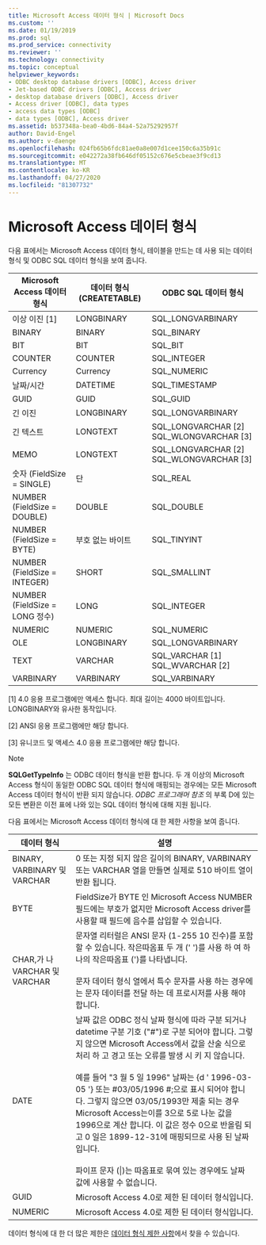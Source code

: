 ```yaml
---
title: Microsoft Access 데이터 형식 | Microsoft Docs
ms.custom: ''
ms.date: 01/19/2019
ms.prod: sql
ms.prod_service: connectivity
ms.reviewer: ''
ms.technology: connectivity
ms.topic: conceptual
helpviewer_keywords:
- ODBC desktop database drivers [ODBC], Access driver
- Jet-based ODBC drivers [ODBC], Access driver
- desktop database drivers [ODBC], Access driver
- Access driver [ODBC], data types
- access data types [ODBC]
- data types [ODBC], Access driver
ms.assetid: b537348a-bea0-4bd6-84a4-52a75292957f
author: David-Engel
ms.author: v-daenge
ms.openlocfilehash: 024fb65b6fdc81ae0a8e007d1cee150c6a35b91c
ms.sourcegitcommit: e042272a38fb646df05152c676e5cbeae3f9cd13
ms.translationtype: MT
ms.contentlocale: ko-KR
ms.lasthandoff: 04/27/2020
ms.locfileid: "81307732"
---
```

# <a name="microsoft-access-data-types"></a>Microsoft Access 데이터 형식
다음 표에서는 Microsoft Access 데이터 형식, 테이블을 만드는 데 사용 되는 데이터 형식 및 ODBC SQL 데이터 형식을 보여 줍니다.  
  
|Microsoft Access 데이터 형식|데이터 형식 (CREATETABLE)|ODBC SQL 데이터 형식|  
|--------------------------------|-------------------------------|------------------------|  
|이상 이진 [1]|LONGBINARY|SQL_LONGVARBINARY|  
|BINARY|BINARY|SQL_BINARY|  
|BIT|BIT|SQL_BIT|  
|COUNTER|COUNTER|SQL_INTEGER|  
|Currency|Currency|SQL_NUMERIC|  
|날짜/시간|DATETIME|SQL_TIMESTAMP|  
|GUID|GUID|SQL_GUID|  
|긴 이진|LONGBINARY|SQL_LONGVARBINARY|  
|긴 텍스트|LONGTEXT|SQL_LONGVARCHAR [2] SQL_WLONGVARCHAR [3]|  
|MEMO|LONGTEXT|SQL_LONGVARCHAR [2] SQL_WLONGVARCHAR [3]|  
|숫자 (FieldSize = SINGLE)|단|SQL_REAL|  
|NUMBER (FieldSize = DOUBLE)|DOUBLE|SQL_DOUBLE|  
|NUMBER (FieldSize = BYTE)|부호 없는 바이트|SQL_TINYINT|  
|NUMBER (FieldSize = INTEGER)|SHORT|SQL_SMALLINT|  
|NUMBER (FieldSize = LONG 정수)|LONG|SQL_INTEGER|  
|NUMERIC|NUMERIC|SQL_NUMERIC|  
|OLE|LONGBINARY|SQL_LONGVARBINARY|  
|TEXT|VARCHAR|SQL_VARCHAR [1] SQL_WVARCHAR [2]|  
|VARBINARY|VARBINARY|SQL_VARBINARY|  
  
 [1] 4.0 응용 프로그램에만 액세스 합니다. 최대 길이는 4000 바이트입니다. LONGBINARY와 유사한 동작입니다.  
  
 [2] ANSI 응용 프로그램에만 해당 합니다.  
  
 [3] 유니코드 및 액세스 4.0 응용 프로그램에만 해당 합니다.  
  
> [!NOTE]  
>  **SQLGetTypeInfo** 는 ODBC 데이터 형식을 반환 합니다. 두 개 이상의 Microsoft Access 형식이 동일한 ODBC SQL 데이터 형식에 매핑되는 경우에는 모든 Microsoft Access 데이터 형식이 반환 되지 않습니다. *ODBC 프로그래머 참조* 의 부록 D에 있는 모든 변환은 이전 표에 나와 있는 SQL 데이터 형식에 대해 지원 됩니다.  
  
 다음 표에서는 Microsoft Access 데이터 형식에 대 한 제한 사항을 보여 줍니다.  
  
|데이터 형식|설명|  
|---------------|-----------------|  
|BINARY, VARBINARY 및 VARCHAR|0 또는 지정 되지 않은 길이의 BINARY, VARBINARY 또는 VARCHAR 열을 만들면 실제로 510 바이트 열이 반환 됩니다.|  
|BYTE|FieldSize가 BYTE 인 Microsoft Access NUMBER 필드에는 부호가 없지만 Microsoft Access driver를 사용할 때 필드에 음수를 삽입할 수 있습니다.|  
|CHAR,가 나 VARCHAR 및 VARCHAR|문자열 리터럴은 ANSI 문자 (1-255 10 진수)를 포함할 수 있습니다. 작은따옴표 두 개 (' ')를 사용 하 여 하나의 작은따옴표 (')를 나타냅니다.<br /><br /> 문자 데이터 형식 열에서 특수 문자를 사용 하는 경우에는 문자 데이터를 전달 하는 데 프로시저를 사용 해야 합니다.|  
|DATE|날짜 값은 ODBC 정식 날짜 형식에 따라 구분 되거나 datetime 구분 기호 ("#")로 구분 되어야 합니다. 그렇지 않으면 Microsoft Access에서 값을 산술 식으로 처리 하 고 경고 또는 오류를 발생 시 키 지 않습니다.<br /><br /> 예를 들어 "3 월 5 일 1996" 날짜는 {d ' 1996-03-05 '} 또는 #03/05/1996 #;으로 표시 되어야 합니다. 그렇지 않으면 03/05/1993만 제출 되는 경우 Microsoft Access는이를 3으로 5로 나눈 값을 1996으로 계산 합니다. 이 값은 정수 0으로 반올림 되 고 0 일은 1899-12-31에 매핑되므로 사용 된 날짜입니다.<br /><br /> 파이프 문자 (&#124;)는 따옴표로 묶여 있는 경우에도 날짜 값에 사용할 수 없습니다.|  
|GUID|Microsoft Access 4.0로 제한 된 데이터 형식입니다.|  
|NUMERIC|Microsoft Access 4.0로 제한 된 데이터 형식입니다.|  
  
 데이터 형식에 대 한 더 많은 제한은 [데이터 형식 제한 사항](../../odbc/microsoft/data-type-limitations.md)에서 찾을 수 있습니다.
